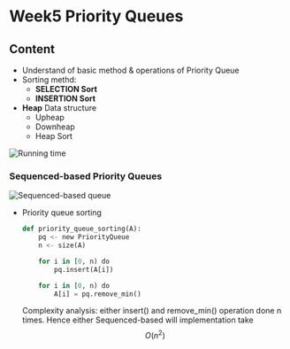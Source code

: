 # Week5 Priority Queues
## Content
- Understand of basic method & operations of Priority Queue
- Sorting methd:
    - __**SELECTION Sort**__
    - __**INSERTION Sort**__
- __**Heap**__ Data structure
    - Upheap
    - Downheap
    - Heap Sort

![Running time](https://github.com/psui3905/COMP2123/blob/master/week5/queue.png)
### Sequenced-based Priority Queues

![Sequenced-based queue](https://github.com/psui3905/COMP2123/blob/master/week5/queue2.png)

- Priority queue sorting
    ``` python
    def priority_queue_sorting(A):
        pq <- new PriorityQueue
        n <- size(A)

        for i in [0, n) do
            pq.insert(A[i])

        for i in [0, n) do
            A[i] = pq.remove_min()
    ```
    Complexity analysis: either insert() and remove_min() operation done n times. Hence either Sequenced-based will implementation take $$O(n^2)$$
